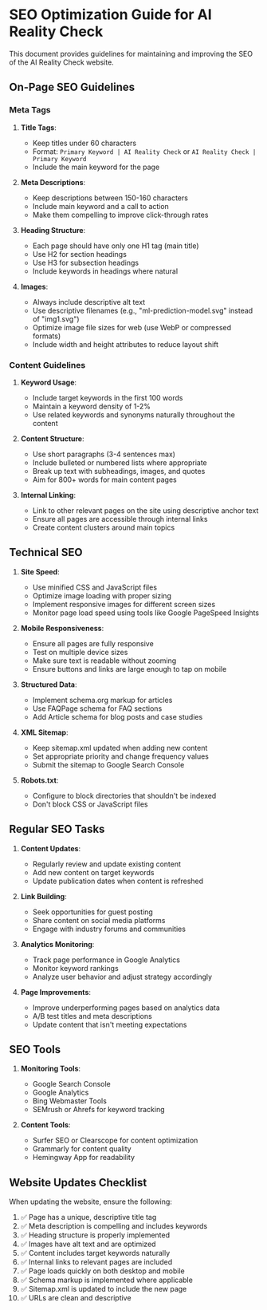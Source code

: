# SEO Optimization Guide for AI Reality Check

This document provides guidelines for maintaining and improving the SEO of the AI Reality Check website.

## On-Page SEO Guidelines

### Meta Tags

1. **Title Tags**: 
   - Keep titles under 60 characters
   - Format: `Primary Keyword | AI Reality Check` or `AI Reality Check | Primary Keyword`
   - Include the main keyword for the page

2. **Meta Descriptions**:
   - Keep descriptions between 150-160 characters
   - Include main keyword and a call to action
   - Make them compelling to improve click-through rates

3. **Heading Structure**:
   - Each page should have only one H1 tag (main title)
   - Use H2 for section headings
   - Use H3 for subsection headings
   - Include keywords in headings where natural

4. **Images**:
   - Always include descriptive alt text
   - Use descriptive filenames (e.g., "ml-prediction-model.svg" instead of "img1.svg")
   - Optimize image file sizes for web (use WebP or compressed formats)
   - Include width and height attributes to reduce layout shift

### Content Guidelines

1. **Keyword Usage**:
   - Include target keywords in the first 100 words
   - Maintain a keyword density of 1-2%
   - Use related keywords and synonyms naturally throughout the content

2. **Content Structure**:
   - Use short paragraphs (3-4 sentences max)
   - Include bulleted or numbered lists where appropriate
   - Break up text with subheadings, images, and quotes
   - Aim for 800+ words for main content pages

3. **Internal Linking**:
   - Link to other relevant pages on the site using descriptive anchor text
   - Ensure all pages are accessible through internal links
   - Create content clusters around main topics

## Technical SEO

1. **Site Speed**:
   - Use minified CSS and JavaScript files
   - Optimize image loading with proper sizing
   - Implement responsive images for different screen sizes
   - Monitor page load speed using tools like Google PageSpeed Insights

2. **Mobile Responsiveness**:
   - Ensure all pages are fully responsive
   - Test on multiple device sizes
   - Make sure text is readable without zooming
   - Ensure buttons and links are large enough to tap on mobile

3. **Structured Data**:
   - Implement schema.org markup for articles
   - Use FAQPage schema for FAQ sections
   - Add Article schema for blog posts and case studies

4. **XML Sitemap**:
   - Keep sitemap.xml updated when adding new content
   - Set appropriate priority and change frequency values
   - Submit the sitemap to Google Search Console

5. **Robots.txt**:
   - Configure to block directories that shouldn't be indexed
   - Don't block CSS or JavaScript files

## Regular SEO Tasks

1. **Content Updates**:
   - Regularly review and update existing content
   - Add new content on target keywords
   - Update publication dates when content is refreshed

2. **Link Building**:
   - Seek opportunities for guest posting
   - Share content on social media platforms
   - Engage with industry forums and communities

3. **Analytics Monitoring**:
   - Track page performance in Google Analytics
   - Monitor keyword rankings
   - Analyze user behavior and adjust strategy accordingly

4. **Page Improvements**:
   - Improve underperforming pages based on analytics data
   - A/B test titles and meta descriptions
   - Update content that isn't meeting expectations

## SEO Tools

1. **Monitoring Tools**:
   - Google Search Console
   - Google Analytics
   - Bing Webmaster Tools
   - SEMrush or Ahrefs for keyword tracking

2. **Content Tools**:
   - Surfer SEO or Clearscope for content optimization
   - Grammarly for content quality
   - Hemingway App for readability

## Website Updates Checklist

When updating the website, ensure the following:

1. ✅ Page has a unique, descriptive title tag
2. ✅ Meta description is compelling and includes keywords
3. ✅ Heading structure is properly implemented 
4. ✅ Images have alt text and are optimized
5. ✅ Content includes target keywords naturally
6. ✅ Internal links to relevant pages are included
7. ✅ Page loads quickly on both desktop and mobile
8. ✅ Schema markup is implemented where applicable
9. ✅ Sitemap.xml is updated to include the new page
10. ✅ URLs are clean and descriptive